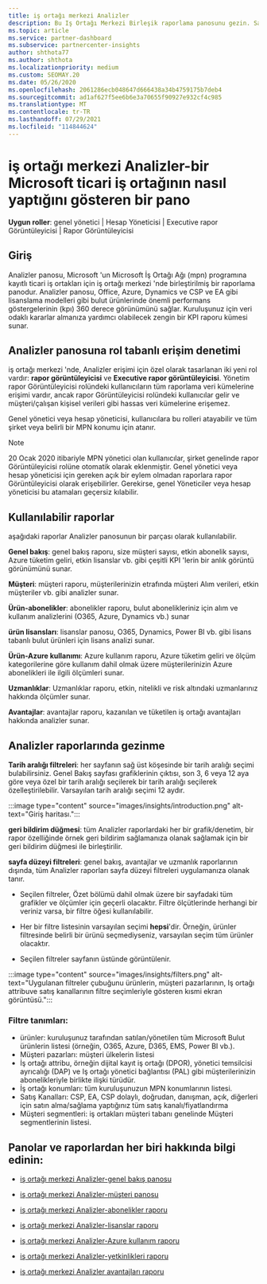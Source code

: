 ```yaml
---
title: iş ortağı merkezi Analizler
description: Bu Iş Ortağı Merkezi Birleşik raporlama panosunu gezin. Satış ve dağıtım için KPI 'ler, müşteri geliştirme ve daha fazlasını öğrenin.
ms.topic: article
ms.service: partner-dashboard
ms.subservice: partnercenter-insights
author: shthota77
ms.author: shthota
ms.localizationpriority: medium
ms.custom: SEOMAY.20
ms.date: 05/26/2020
ms.openlocfilehash: 2061286ecb048647d666438a34b4759175b7deb4
ms.sourcegitcommit: ad1af627f5ee6b6e3a70655f90927e932cf4c985
ms.translationtype: MT
ms.contentlocale: tr-TR
ms.lasthandoff: 07/29/2021
ms.locfileid: "114844624"
---
```

# <a name="partner-center-insights---a-dashboard-that-shows-how-a-microsoft-commercial-partner-is-doing"></a>iş ortağı merkezi Analizler-bir Microsoft ticari iş ortağının nasıl yaptığını gösteren bir pano

**Uygun roller**: genel yönetici | Hesap Yöneticisi | Executive rapor Görüntüleyicisi | Rapor Görüntüleyicisi

## <a name="introduction"></a>Giriş

Analizler panosu, Microsoft 'un Microsoft İş Ortağı Ağı (mpn) programına kayıtlı ticari iş ortakları için iş ortağı merkezi 'nde birleştirilmiş bir raporlama panodur. Analizler panosu, Office, Azure, Dynamics ve CSP ve EA gibi lisanslama modelleri gibi bulut ürünlerinde önemli performans göstergelerinin (kpı) 360 derece görünümünü sağlar. Kuruluşunuz için veri odaklı kararlar almanıza yardımcı olabilecek zengin bir KPI raporu kümesi sunar. 

## <a name="role-based-access-control-to-the-insights-dashboard"></a>Analizler panosuna rol tabanlı erişim denetimi

iş ortağı merkezi 'nde, Analizler erişimi için özel olarak tasarlanan iki yeni rol vardır: **rapor görüntüleyicisi** ve **Executive rapor görüntüleyicisi**. Yönetim rapor Görüntüleyicisi rolündeki kullanıcıların tüm raporlama veri kümelerine erişimi vardır, ancak rapor Görüntüleyicisi rolündeki kullanıcılar gelir ve müşteri/çalışan kişisel verileri gibi hassas veri kümelerine erişemez. 

Genel yönetici veya hesap yöneticisi, kullanıcılara bu rolleri atayabilir ve tüm şirket veya belirli bir MPN konumu için atanır.  

>[!Note] 
>20 Ocak 2020 itibariyle MPN yönetici olan kullanıcılar, şirket genelinde rapor Görüntüleyicisi rolüne otomatik olarak eklenmiştir. Genel yönetici veya hesap yöneticisi için gereken açık bir eylem olmadan raporlara rapor Görüntüleyicisi olarak erişebilirler. Gerekirse, genel Yöneticiler veya hesap yöneticisi bu atamaları geçersiz kılabilir. 

## <a name="reports-available"></a>Kullanılabilir raporlar

aşağıdaki raporlar Analizler panosunun bir parçası olarak kullanılabilir.

**Genel bakış**: genel bakış raporu, size müşteri sayısı, etkin abonelik sayısı, Azure tüketim geliri, etkin lisanslar vb. gibi çeşitli KPI 'lerin bir anlık görüntü görünümünü sunar.

**Müşteri**: müşteri raporu, müşterilerinizin etrafında müşteri Alım verileri, etkin müşteriler vb. gibi analizler sunar.

**Ürün-abonelikler**: abonelikler raporu, bulut abonelikleriniz için alım ve kullanım analizlerini (O365, Azure, Dynamics vb.) sunar

**ürün lisansları**: lisanslar panosu, O365, Dynamics, Power BI vb. gibi lisans tabanlı bulut ürünleri için lisans analizi sunar.

**Ürün-Azure kullanımı**: Azure kullanım raporu, Azure tüketim geliri ve ölçüm kategorilerine göre kullanım dahil olmak üzere müşterilerinizin Azure abonelikleri ile ilgili ölçümleri sunar.

**Uzmanlıklar**: Uzmanlıklar raporu, etkin, nitelikli ve risk altındaki uzmanlarınız hakkında ölçümler sunar.

**Avantajlar**: avantajlar raporu, kazanılan ve tüketilen iş ortağı avantajları hakkında analizler sunar.

## <a name="navigating-the-insights-reports"></a>Analizler raporlarında gezinme

**Tarih aralığı filtreleri**: her sayfanın sağ üst köşesinde bir tarih aralığı seçimi bulabilirsiniz. Genel Bakış sayfası grafiklerinin çıktısı, son 3, 6 veya 12 aya göre veya özel bir tarih aralığı seçilerek bir tarih aralığı seçilerek özelleştirilebilir. Varsayılan tarih aralığı seçimi 12 aydır. 

:::image type="content" source="images/insights/introduction.png" alt-text="Giriş haritası.":::

**geri bildirim düğmesi**: tüm Analizler raporlardaki her bir grafik/denetim, bir rapor özelliğinde örnek geri bildirim sağlamanıza olanak sağlamak için bir geri bildirim düğmesi ile birleştirilir. 

 
**sayfa düzeyi filtreleri**: genel bakış, avantajlar ve uzmanlık raporlarının dışında, tüm Analizler raporları sayfa düzeyi filtreleri uygulamanıza olanak tanır. 

- Seçilen filtreler, Özet bölümü dahil olmak üzere bir sayfadaki tüm grafikler ve ölçümler için geçerli olacaktır. Filtre ölçütlerinde herhangi bir veriniz varsa, bir filtre öğesi kullanılabilir. 

- Her bir filtre listesinin varsayılan seçimi **hepsi**'dir. Örneğin, ürünler filtresinde belirli bir ürünü seçmediyseniz, varsayılan seçim tüm ürünler olacaktır.

- Seçilen filtreler sayfanın üstünde görüntülenir. 

:::image type="content" source="images/insights/filters.png" alt-text="Uygulanan filtreler çubuğunu ürünlerin, müşteri pazarlarının, Iş ortağı attribuve satış kanallarının filtre seçimleriyle gösteren kısmi ekran görüntüsü.":::

### <a name="filters-definitions"></a>Filtre tanımları:

- ürünler: kuruluşunuz tarafından satılan/yönetilen tüm Microsoft Bulut ürünlerin listesi (örneğin, O365, Azure, D365, EMS, Power BI vb.).
- Müşteri pazarları: müşteri ülkelerin listesi
- İş ortağı attribu, örneğin dijital kayıt iş ortağı (DPOR), yönetici temsilcisi ayrıcalığı (DAP) ve Iş ortağı yönetici bağlantısı (PAL) gibi müşterilerinizin abonelikleriyle birlikte ilişki türüdür. 
- İş ortağı konumları: tüm kuruluşunuzun MPN konumlarının listesi.
- Satış Kanalları: CSP, EA, CSP dolaylı, doğrudan, danışman, açık, diğerleri için satın alma/sağlama yaptığınız tüm satış kanalı/fiyatlandırma
- Müşteri segmentleri: iş ortakları müşteri tabanı genelinde Müşteri segmentlerinin listesi.

## <a name="read-about-each-of-the-dashboards-and-reports"></a>Panolar ve raporlardan her biri hakkında bilgi edinin:

- [iş ortağı merkezi Analizler-genel bakış panosu](insights-overview-report.md)

- [iş ortağı merkezi Analizler-müşteri panosu](insights-customer-report.md)

- [iş ortağı merkezi Analizler-abonelikler raporu](insights-product-subscriptions-report.md)

- [iş ortağı merkezi Analizler-lisanslar raporu](insights-product-licenses-report.md)

- [iş ortağı merkezi Analizler-Azure kullanım raporu](insights-azure-usage-report.md)

- [iş ortağı merkezi Analizler-yetkinlikleri raporu](insights-competencies-report.md)

- [iş ortağı merkezi Analizler avantajları raporu](insights-benefits-report.md)
